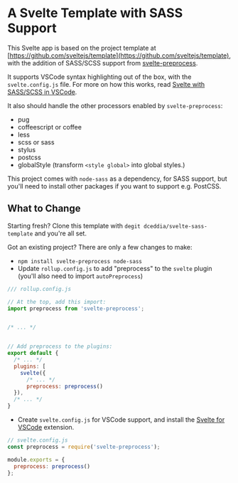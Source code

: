 # A Svelte Template with SASS Support

This Svelte app is based on the project template at [https://github.com/sveltejs/template](https://github.com/sveltejs/template), with the addition of SASS/SCSS support from [svelte-preprocess](https://github.com/kaisermann/svelte-preprocess).

It supports VSCode syntax highlighting out of the box, with the `svelte.config.js` file. For more on how this works, read [Svelte with SASS/SCSS in VSCode](https://daveceddia.com/svelte-with-sass-in-vscode/).

It also should handle the other processors enabled by `svelte-preprocess`:

- pug
- coffeescript or coffee
- less
- scss or sass
- stylus
- postcss
- globalStyle (transform `<style global>` into global styles.)

This project comes with `node-sass` as a dependency, for SASS support, but you'll need to install other packages if you want to support e.g. PostCSS.

## What to Change

Starting fresh? Clone this template with `degit dceddia/svelte-sass-template` and you're all set.

Got an existing project? There are only a few changes to make:

- `npm install svelte-preprocess node-sass`
- Update `rollup.config.js` to add "preprocess" to the `svelte` plugin (you'll also need to import `autoPreprocess`)

```js
/// rollup.config.js

// At the top, add this import:
import preprocess from 'svelte-preprocess';


/* ... */


// Add preprocess to the plugins:
export default {
  /* ... */
  plugins: [
    svelte({
      /* ... */
      preprocess: preprocess()
  }),
  /* ... */
}
```

- Create `svelte.config.js` for VSCode support, and install the [Svelte for VSCode](https://marketplace.visualstudio.com/items?itemName=JamesBirtles.svelte-vscode) extension.

```js
// svelte.config.js
const preprocess = require('svelte-preprocess');

module.exports = {
  preprocess: preprocess()
};
```
